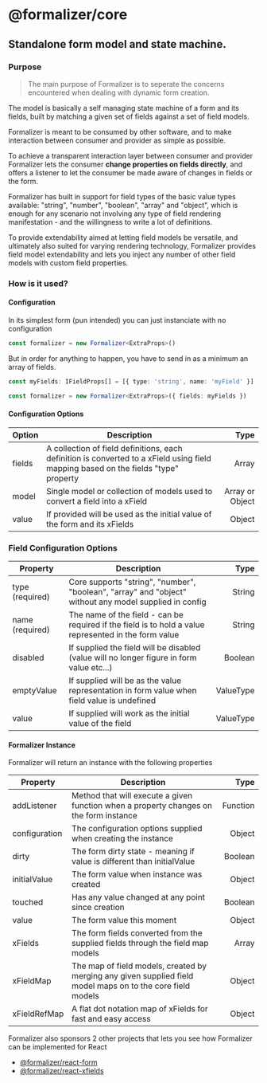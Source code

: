 # @formalizer/core

## Standalone form model and state machine.

### Purpose

> The main purpose of Formalizer is to seperate the concerns encountered when dealing with dynamic form creation.

The model is basically a self managing state machine of a form and its fields, built by matching a given set of fields against a set of field models.

Formalizer is meant to be consumed by other software, and to make interaction between consumer and provider as simple as possible.

To achieve a transparent interaction layer between consumer and provider Formalizer lets the consumer **change properties on fields directly**, and offers a listener to let the consumer be made aware of changes in fields or the form.

Formalizer has built in support for field types of the basic value types available: "string", "number", "boolean", "array" and "object", which is enough for any scenario not involving any type of field rendering manifestation - and the willingness to write a lot of definitions.

To provide extendability aimed at letting field models be versatile, and ultimately also suited for varying rendering technology, Formalizer provides field model extendability and lets you inject any number of other field models with custom field properties.

### How is it used?

#### Configuration

In its simplest form (pun intended) you can just instanciate with no configuration

```typescript
const formalizer = new Formalizer<ExtraProps>()
```

But in order for anything to happen, you have to send in as a minimum an array of fields.

```typescript
const myFields: IFieldProps[] = [{ type: 'string', name: 'myField' }]

const formalizer = new Formalizer<ExtraProps>({ fields: myFields })
```

#### Configuration Options

| Option | Description                                                                                                                         |            Type |
| ------ | ----------------------------------------------------------------------------------------------------------------------------------- | --------------: |
| fields | A collection of field definitions, each definition is converted to a xField using field mapping based on the fields "type" property |           Array |
| model  | Single model or collection of models used to convert a field into a xField                                                          | Array or Object |
| value  | If provided will be used as the initial value of the form and its xFields                                                           |          Object |

### Field Configuration Options

| Property        | Description                                                                                            |      Type |
| --------------- | ------------------------------------------------------------------------------------------------------ | --------: |
| type (required) | Core supports "string", "number", "boolean", "array" and "object" without any model supplied in config |    String |
| name (required) | The name of the field - can be required if the field is to hold a value represented in the form value  |    String |
| disabled        | If supplied the field will be disabled (value will no longer figure in form value etc...)              |   Boolean |
| emptyValue      | If supplied will be as the value representation in form value when field value is undefined            | ValueType |
| value           | If supplied will work as the initial value of the field                                                | ValueType |

#### Formalizer Instance

Formalizer will return an instance with the following properties

| Property      | Description                                                                                                 |     Type |
| ------------- | ----------------------------------------------------------------------------------------------------------- | -------: |
| addListener   | Method that will execute a given function when a property changes on the form instance                      | Function |
| configuration | The configuration options supplied when creating the instance                                               |   Object |
| dirty         | The form dirty state - meaning if value is different than initialValue                                      |  Boolean |
| initialValue  | The form value when instance was created                                                                    |   Object |
| touched       | Has any value changed at any point since creation                                                           |  Boolean |
| value         | The form value this moment                                                                                  |   Object |
| xFields       | The form fields converted from the supplied fields through the field map models                             |    Array |
| xFieldMap     | The map of field models, created by merging any given supplied field model maps on to the core field models |   Object |
| xFieldRefMap  | A flat dot notation map of xFields for fast and easy access                                                 |   Object |

Formalizer also sponsors 2 other projects that lets you see how Formalizer can be implemented for React

- [@formalizer/react-form](https://github.com/IgorSzyporyn/formalizer-react-form)
- [@formalizer/react-xfields](https://github.com/IgorSzyporyn/formalizer-react-xfields)
